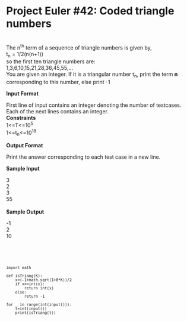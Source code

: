 <h1>Project Euler #42: Coded triangle numbers</h1><br/>
The n<sup>th</sup> term of a sequence of triangle numbers is given by,<br/>
t<sub>n</sub> = 1/2(n(n+1))
<br/>
so the first ten triangle numbers are:<br/>
1,3,6,10,15,21,28,36,45,55,...<br/>
You are given an integer. If it is a triangular number t<sub>n</sub>, print the term <b>n</b> corresponding to this number, else print -1<br/>


<b>Input Format</b><br/>

First line of input contains an integer  denoting the number of testcases. Each of the next  lines contains an integer.
<br/>
<b>Constraints</b>
<br/>
1<=T<=10<sup>5</sup><br/>
1<=t<sub>n</sub><=10<sup>18</sup><br/>


<b>Output Format</b><br/>

Print the answer corresponding to each test case in a new line.<br/>

<b>Sample Input</b><br/>

3<br/>
2<br/>
3<br/>
55<br/><br/>
<b>Sample Output</b><br/>

-1<br/>
2<br/>
10<br/>
<br/>



<code>
    
    import math

    def isTriang(K):
        x=(-1+math.sqrt(1+8*K))/2
        if x==int(x):
            return int(x)
        else:
            return -1

    for _ in range(int(input())):
        t=int(input())
        print(isTriang(t))
    
</code>
